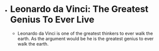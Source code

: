 - # Leonardo da Vinci: The Greatest Genius To Ever Live
	- Leonardo da Vinci is one of the greatest thinkers to ever walk the earth. As the argument would be he is the greatest genius to ever walk the earth.